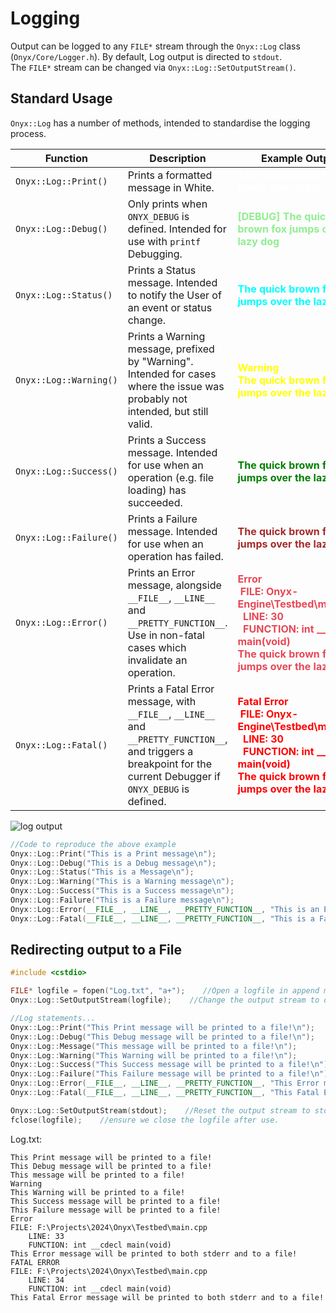 # Logging
Output can be logged to any `FILE*` stream through the `Onyx::Log` class (`Onyx/Core/Logger.h`).
By default, Log output is directed to `stdout`.  
The `FILE*` stream can be changed via `Onyx::Log::SetOutputStream()`. 

## Standard Usage
`Onyx::Log` has a number of methods, intended to standardise the logging process. 

| Function               | Description                                                                                                                                                         | Example Output                                                                                                                                                                                                                         |
| ---------------------- | ------------------------------------------------------------------------------------------------------------------------------------------------------------------- | -------------------------------------------------------------------------------------------------------------------------------------------------------------------------------------------------------------------------------------- |
| `Onyx::Log::Print()`   | Prints a formatted message in White.                                                                                                                                | <span style="color:white">**The quick brown fox jumps over the lazy dog** </span><br>                                                                                                                                                  |
| `Onyx::Log::Debug()`   | Only prints when `ONYX_DEBUG` is defined. Intended for use with `printf` Debugging.                                                                                 | <span style="color:lightgreen">**[DEBUG] The quick brown fox jumps over the lazy dog** </span>                                                                                                                                         |
| `Onyx::Log::Status()`  | Prints a Status message. Intended to notify the User of an event or status change.                                                                                  | <span style="color:cyan">**The quick brown fox jumps over the lazy dog** </span>                                                                                                                                                       |
| `Onyx::Log::Warning()` | Prints a Warning message, prefixed by "Warning". Intended for cases where the issue was probably not intended, but still valid.                                     | <span style="color:yellow">**Warning<br/>The quick brown fox jumps over the lazy dog** </span>                                                                                                                                         |
| `Onyx::Log::Success()` | Prints a Success message. Intended for use when an operation (e.g. file loading) has succeeded.                                                                     | <span style="color:green">**The quick brown fox jumps over the lazy dog** </span>                                                                                                                                                      |
| `Onyx::Log::Failure()` | Prints a Failure message. Intended for use when an operation has failed.                                                                                            | <span style="color:brown">**The quick brown fox jumps over the lazy dog** </span>                                                                                                                                                      |
| `Onyx::Log::Error()`   | Prints an Error message, alongside `__FILE__`, `__LINE__` and `__PRETTY_FUNCTION__`. Use in non-fatal cases which invalidate an operation.                          | <span style="color:#e74856">**Error**<br/>**&nbsp;FILE: Onyx-Engine\Testbed\main.cpp**<br/>**&nbsp;&nbsp;LINE: 30**<br/>**&nbsp;&nbsp;FUNCTION: int __cdecl main(void)**<br/>**The quick brown fox jumps over the lazy dog** </span>   |
| `Onyx::Log::Fatal()`   | Prints a Fatal Error message, with `__FILE__`, `__LINE__` and `__PRETTY_FUNCTION__`, and triggers a breakpoint for the current Debugger if `ONYX_DEBUG` is defined. | <span style="color:red">**Fatal Error**<br/>**&nbsp;FILE: Onyx-Engine\Testbed\main.cpp**<br/>**&nbsp;&nbsp;LINE: 30**<br/>**&nbsp;&nbsp;FUNCTION: int __cdecl main(void)**<br/>**The quick brown fox jumps over the lazy dog** </span> |
![log output](/Resources/img_logging_output_windows.png)
 
```cpp
//Code to reproduce the above example
Onyx::Log::Print("This is a Print message\n");
Onyx::Log::Debug("This is a Debug message\n");
Onyx::Log::Status("This is a Message\n");
Onyx::Log::Warning("This is a Warning message\n");
Onyx::Log::Success("This is a Success message\n");
Onyx::Log::Failure("This is a Failure message\n");
Onyx::Log::Error(__FILE__, __LINE__, __PRETTY_FUNCTION__, "This is an Error message\n");
Onyx::Log::Fatal(__FILE__, __LINE__, __PRETTY_FUNCTION__, "This is a Fatal Error message (Triggers a breakpoint!\n");
```

## Redirecting output to a File
```cpp
#include <cstdio> 

FILE* logfile = fopen("Log.txt", "a+");    //Open a logfile in append mode. 
Onyx::Log::SetOutputStream(logfile);    //Change the output stream to our logfile. 

//Log statements...
Onyx::Log::Print("This Print message will be printed to a file!\n");
Onyx::Log::Debug("This Debug message will be printed to a file!\n");
Onyx::Log::Message("This message will be printed to a file!\n");
Onyx::Log::Warning("This Warning will be printed to a file!\n");
Onyx::Log::Success("This Success message will be printed to a file!\n");
Onyx::Log::Failure("This Failure message will be printed to a file!\n");
Onyx::Log::Error(__FILE__, __LINE__, __PRETTY_FUNCTION__, "This Error message will be printed to both stderr and to a file!\n");
Onyx::Log::Fatal(__FILE__, __LINE__, __PRETTY_FUNCTION__, "This Fatal Error message will be printed to both stderr and to a file!\n");

Onyx::Log::SetOutputStream(stdout);    //Reset the output stream to stdout
fclose(logfile);    //ensure we close the logfile after use. 
```

Log.txt: 
```
This Print message will be printed to a file!
This Debug message will be printed to a file!
This message will be printed to a file!
Warning
This Warning will be printed to a file!
This Success message will be printed to a file!
This Failure message will be printed to a file!
Error
FILE: F:\Projects\2024\Onyx\Testbed\main.cpp
	LINE: 33
	FUNCTION: int __cdecl main(void)
This Error message will be printed to both stderr and to a file!
FATAL ERROR
FILE: F:\Projects\2024\Onyx\Testbed\main.cpp
	LINE: 34
	FUNCTION: int __cdecl main(void)
This Fatal Error message will be printed to both stderr and to a file!
```
